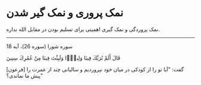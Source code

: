 ﻿<h1>نمک پروری و نمک گیر شدن</h1>

<p>نمک پروردگی و نمک گیری اهمیتی برای تسلیم بودن در مقابل الله نداره.</p>
<hr />
<p>سوره شورا (سوره 26)، آیه 18</p>
<p>قَالَ أَلَمْ نُرَبِّكَ فِينَا وَلِيدًۭا وَلَبِثْتَ فِينَا مِنْ عُمُرِكَ سِنِينَ </p>
<p>[فرعون] گفت: "آیا تو را از کودکی در میان خود نپروردیم و سالیانی چند از عمرت را پیش ما نماندی؟"</p>